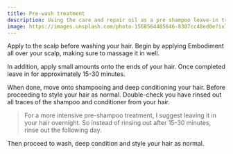 ```yaml
---
title: Pre-wash treatment
description: Using the care and repair oil as a pre shampoo leave-in treatment
image: https://images.unsplash.com/photo-1568564485646-8387cc48ed0e?ixlib=rb-1.2.1&ixid=eyJhcHBfaWQiOjEyMDd9&auto=format&fit=crop&w=1000&q=80
---
```


Apply to the scalp before washing your hair. Begin by applying Embodiment all over your scalp, making sure to massage it in well.

In addition, apply small amounts onto the ends of your hair. Once completed leave in for approximately 15-30 minutes.

When done, move onto shampooing and deep conditioning your hair. Before proceeding to style your hair as normal. Double-check you have rinsed out all traces of the shampoo and conditioner from your hair.

> For a more intensive pre-shampoo treatment, I suggest leaving it in your hair overnight. So instead of rinsing out after 15-30 minutes, rinse out the following day.

Then proceed to wash, deep condition and style your hair as normal.
